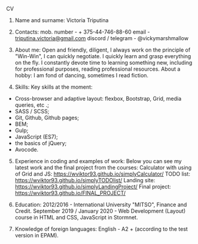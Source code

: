 CV

1. Name and surname:
Victoria Triputina

2. Contacts:
mob. number - + 375-44-746-88-60
email - triputina.victoria@gmail.com
discord / telegram - @vickymarshmallow

3. About me:
Open and friendly, diligent, I always work on the principle of "Win-Win", I can quickly negotiate.
I quickly learn and grasp everything on the fly. I constantly devote time to learning something new, including for professional purposes, reading professional resources.
About a hobby: I am fond of dancing, sometimes I read fiction.

4. Skills:
Key skills at the moment:
- Cross-browser and adaptive layout: flexbox, Bootstrap, Grid, media queries, etc .;
- SASS / SCSS;
- Git, Github, Github pages;
- BEM;
- Gulp;
- JavaScript (ES7);
- the basics of jQuery;
- Avocode.

5. Experience in coding and examples of work:
Below you can see my latest work and the final project from the courses:
Calculator with using of Grid and JS: https://wviktor93.github.io/simplyCalculator/
TODO list: https://wviktor93.github.io/simplyTODOlist/
Landing site: https://wviktor93.github.io/simplyLandingProject/
Final project: https://wviktor93.github.io/FINAL_PROJECT/

6. Education:
2012/2016 - International University "MITSO", Finance and Credit.
September 2019 / January 2020 - Web Development (Layout) course in HTML and CSS, JavaScript in Stormnet.

7. Knowledge of foreign languages:
English - A2 + (according to the test version in EPAM).